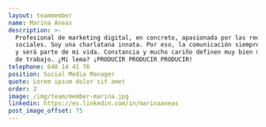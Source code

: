 ```yaml
---
layout: teammember
name: Marina Aneas
description: >-
  Profesional de marketing digital, en concreto, apasionada por las redes
  sociales. Soy una charlatana innata. Por eso, la comunicación siempre ha sido
  y será parte de mi vida. Constancia y mucho cariño definen muy bien mi entorno
  de trabajo. ¿Mi lema? ¡PRODUCIR PRODUCIR PRODUCIR!
telephone: 640 14 41 76
position: Social Media Manager
quote: Lorem ipsum dolor sit amet
order: 2
image: /img/team/member-marina.jpg
linkedin: https://es.linkedin.com/in/marinaaneas
post_image_offset: 75
---
```


